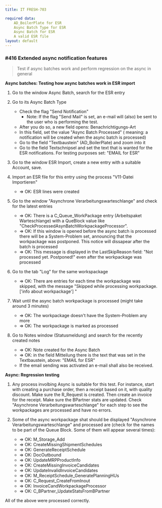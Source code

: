 ```yaml
---
title: IT FRESH-703

required data:
    AD_BoilerPlate for ESR
    Async Batch Type for ESR
    Async Batch for ESR
    A valid ESR file
layout: default
---
```


### #416 Extended async notification features
> Test if async batches work and perform regression on the async in general


**Async batches: Testing how async batches work in ESR import**

1. Go to the window Async Batch, search for the ESR entry

2. Go to its Async Batch Type 
    * Check the flag "Send Notification"
        * Note: If the flag "Send Mail" is set, an e-mail will (also) be sent to the user who is performing the test.
    * After you do so, a new field opens: Benachrichtigungs-Art
    * In this field, set the value "Async Batch Processed" ( meaning: a notification will be created when the async batch is processed)
    * Go to the field "Textbaustein" (AD_BoilerPlate) and zoom into it 
    * Go to the field Textschnipsel and set the text that is wanted for the ESR notifications. For testing purposes set: "EMAIL for ESR"

3. Go to the window ESR Import, create a new entry with a suitable Account, save.

4. Import an ESR file for this entry using the process "V11-Datei Importieren"
    * => OK: ESR lines were created
    
5. Go to the window "Asynchrone Verarbeitungswarteschlange" and check for the latest entries
    * => OK: There is a C_Queue_WorkPackage entry (Arbeitspaket Warteschlange) with a QueBlock value like "CheckProcessedAsynBatchWorkpackageProcessor". 
    * => OK: If this window is opened before the async batch is processed there will be a System-Problem set, announcing that the workpackage was postponed. This notice will dissapear after the batch is processed
    * => OK: This message is displayed in the LastSkipReason field: "Not processed yet. Postponed!" even after the workpackage was processed

6. Go to the tab "Log" for the same workspackage
    * => OK: There are entries for each time the workpackage was skipped, with the message "Skipped while processing workpackage.['info about workpackage'] "

7. Wait until the async batch workpackage is processed (might take around 3 minutes) 
    * => OK: The workpackage doesn't have the System-Problem any more
    * => OK: The workpackage is marked as processed

8. Go to Notes window (Statusmeldung) and search for the recently created notes
    * => OK: Note created for the Async Batch
    * => OK: in the field Mitteilung there is the text that was set in the Textbaustein, above: "EMAIL for ESR"
    * If the email sending was activated an e-mail shall also be received.
    

**Async: Regression testing** 

1. Any process involbing Async is suitable for this test. For instance, start with creating a purchase order, then a receipt based on it, with  quality discount. Make sure the R_Request is created. Then create an invoice for the receipt. Make sure the BPartner stats are updated. Check "Asynchrone Verarbeitungswarteschlange" for each step to see the workpackages are processed and have no errors.

2. Some of the async workpackage shat should be displayed "Asynchrone Verarbeitungswarteschlange" and processed are (check for the names to be part of the Queue Block. Some of them will appear several times): 
    * => OK: M_Storage_Add
    * => OK: CreateMissingShipmentSchedules
    * => OK: GenerateReceiptSchedule
    * => OK: DocOutbound
    * => OK: UpdateMRPProductInfo
    * => OK: CreateMissingInvoiceCandidates
    * => OK: UpdateInvalidInvoiceCandidates
    * => OK: M_ReceiptSchedule_GeneratePlanningHUs
    * => OK: C_Request_CreateFromInout
    * => OK: InvoiceCandWorkpackageProcessor
    * => OK: C_BPartner_UpdateStatsFromBPartner
    
All of the above were processed correctly.
